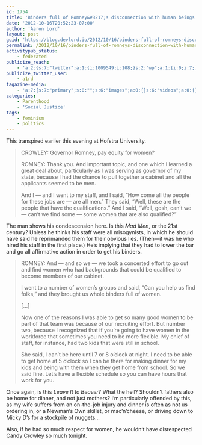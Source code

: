 ```yaml
---
id: 1754
title: 'Binders full of Romney&#8217;s disconnection with human beings'
date: '2012-10-16T20:52:23-07:00'
author: 'Aaron Lord'
layout: post
guid: 'https://blog.devlord.io/2012/10/16/binders-full-of-romneys-disconnection-with-human-beings/'
permalink: /2012/10/16/binders-full-of-romneys-disconnection-with-human-beings/
activitypub_status:
    - federated
publicize_reach:
    - 'a:2:{s:7:"twitter";a:1:{i:1009549;i:108;}s:2:"wp";a:1:{i:0;i:7;}}'
publicize_twitter_user:
    - a1rd
tagazine-media:
    - 'a:7:{s:7:"primary";s:0:"";s:6:"images";a:0:{}s:6:"videos";a:0:{}s:11:"image_count";i:0;s:6:"author";s:8:"28099389";s:7:"blog_id";s:8:"28571045";s:9:"mod_stamp";s:19:"2012-10-17 04:57:12";}'
categories:
    - Parenthood
    - 'Social Justice'
tags:
    - feminism
    - politics
---
```


This transpired earlier this evening at Hofstra University.
<blockquote>CROWLEY: Governor Romney, pay equity for women?

ROMNEY: Thank you. And important topic, and one which I learned a great deal about, particularly as I was serving as governor of my state, because I had the chance to pull together a cabinet and all the applicants seemed to be men.

And I — and I went to my staff, and I said, “How come all the people for these jobs are — are all men.” They said, “Well, these are the people that have the qualifications.” And I said, “Well, gosh, can’t we — can’t we find some — some women that are also qualified?”</blockquote>
The man shows his condescension here. Is this <i>Mad Men</i>, or the 21st century? Unless he thinks his staff were all misogynists, in which he should have said he reprimanded them for their obvious lies. (Then—it was he who hired his staff in the first place.) He’s implying that they had to lower the bar and go all affirmative action in order to get his binders.
<blockquote>ROMNEY: And — and so we — we took a concerted effort to go out and find women who had backgrounds that could be qualified to become members of our cabinet.

I went to a number of women’s groups and said, “Can you help us find folks,” and they brought us whole binders full of women.

[…]

Now one of the reasons I was able to get so many good women to be part of that team was because of our recruiting effort. But number two, because I recognized that if you’re going to have women in the workforce that sometimes you need to be more flexible. My chief of staff, for instance, had two kids that were still in school.

She said, I can’t be here until 7 or 8 o’clock at night. I need to be able to get home at 5 o’clock so I can be there for making dinner for my kids and being with them when they get home from school. So we said fine. Let’s have a flexible schedule so you can have hours that work for you.</blockquote>
Once again, is this <em>Leave It to Beaver</em>? What the hell? Shouldn’t fathers also be home for dinner, and not just mothers? I’m particularly offended by this, as my wife suffers from an on-the-job injury and dinner is often as not us ordering in, or a Newman’s Own skillet, or mac’n’cheese, or driving down to Micky D’s for a stockpile of nuggets…

Also, if he had so much respect for women, he wouldn’t have disrespected Candy Crowley so much tonight.